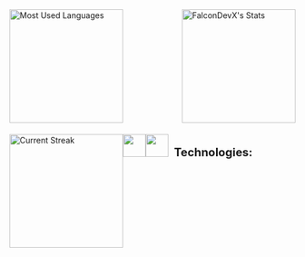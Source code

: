 <div style="display: flex; justify-content: space-between; align-items: center;">
  <img src="https://github-readme-stats.vercel.app/api/top-langs/?username=FalconDevX&theme=tokyonight&show_icons=true&hide_border=true&layout=compact" alt="Most Used Languages" style="height: 200px;"/>
  <img src="https://github-readme-stats.vercel.app/api?username=FalconDevX&theme=tokyonight&show_icons=true&hide_border=true&count_private=true" alt="FalconDevX's Stats" style="height: 200px;"/> 
</div>

<div style="display: flex; margin-top: 20px;">
  <img src="https://github-readme-streak-stats.herokuapp.com/?user=FalconDevX&theme=tokyonight&hide_border=true" alt="Current Streak" style="height: 200px;"/>
  <img src="https://skillicons.dev/icons?i=dotnet,cpp,c,python&theme=dark" style="height: 40px;"/>
  <img src="https://skillicons.dev/icons?i=js,react,html,css&theme=dark" style="height: 40px;"/>
  <p style="margin-left: 10px; font-size: 20px; font-weight: bold;">Technologies:</p>
</div>
